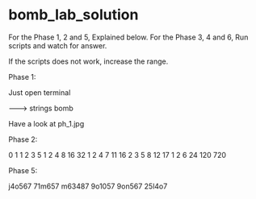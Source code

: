 # bomb_lab_solution

For the Phase 1, 2 and 5, Explained below.
For the Phase 3, 4 and 6, Run scripts and watch for answer.
 
If the scripts does not work, increase the range.

Phase 1:

Just open terminal

--->  strings bomb

Have a look at ph_1.jpg

Phase 2:

0 1 1 2 3 5
1 2 4 8 16 32
1 2 4 7 11 16
2 3 5 8 12 17
1 2 6 24 120 720

Phase 5:

j4o567
71m657
m63487
9o1057
9on567
25l4o7
